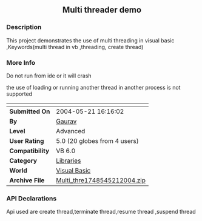 ﻿<div align="center">

## Multi threader demo


</div>

### Description

This project demonstrates the use of multi threading in visual basic ,Keywords(multi thread in vb ,threading, create thread)
 
### More Info
 
Do not run from ide or it will crash

the use of loading or running another thread in another process is not supported


<span>             |<span>
---                |---
**Submitted On**   |2004-05-21 16:16:02
**By**             |[Gaurav](https://github.com/Planet-Source-Code/PSCIndex/blob/master/ByAuthor/gaurav.md)
**Level**          |Advanced
**User Rating**    |5.0 (20 globes from 4 users)
**Compatibility**  |VB 6\.0
**Category**       |[Libraries](https://github.com/Planet-Source-Code/PSCIndex/blob/master/ByCategory/libraries__1-49.md)
**World**          |[Visual Basic](https://github.com/Planet-Source-Code/PSCIndex/blob/master/ByWorld/visual-basic.md)
**Archive File**   |[Multi\_thre1748545212004\.zip](https://github.com/Planet-Source-Code/gaurav-multi-threader-demo__1-53927/archive/master.zip)

### API Declarations

Api used are create thread,terminate thread,resume thread ,suspend thread





